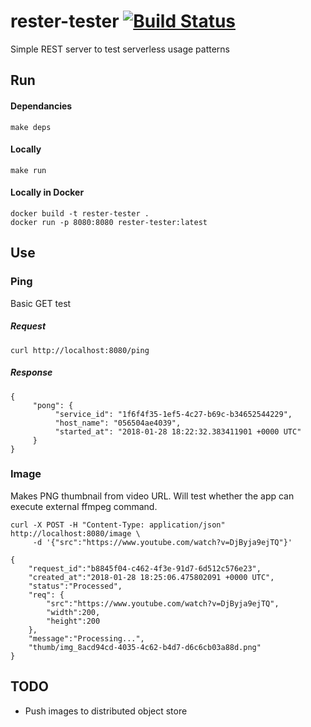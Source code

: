 # rester-tester [![Build Status](https://travis-ci.org/mchmarny/rester-tester.svg?branch=master)](https://travis-ci.org/mchmarny/rester-tester)

Simple REST server to test serverless usage patterns

## Run

#### Dependancies 

```
make deps
```

#### Locally 

```
make run
```

#### Locally in Docker

```
docker build -t rester-tester .
docker run -p 8080:8080 rester-tester:latest
```

## Use

### Ping
Basic GET test

##### Request

```
curl http://localhost:8080/ping 
```

##### Response

```
{
     "pong": {
          "service_id": "1f6f4f35-1ef5-4c27-b69c-b34652544229",
          "host_name": "056504ae4039",
          "started_at": "2018-01-28 18:22:32.383411901 +0000 UTC"
     }
}
```

### Image

Makes PNG thumbnail from video URL. Will test whether the app can execute external ffmpeg command.

```
curl -X POST -H "Content-Type: application/json" http://localhost:8080/image \
     -d '{"src":"https://www.youtube.com/watch?v=DjByja9ejTQ"}'     
```

```
{
    "request_id":"b8845f04-c462-4f3e-91d7-6d512c576e23",
    "created_at":"2018-01-28 18:25:06.475802091 +0000 UTC",
    "status":"Processed",
    "req": {
        "src":"https://www.youtube.com/watch?v=DjByja9ejTQ",
        "width":200,
        "height":200
    },
    "message":"Processing...",
    "thumb/img_8acd94cd-4035-4c62-b4d7-d6c6cb03a88d.png"
}
```

## TODO

* Push images to distributed object store 
